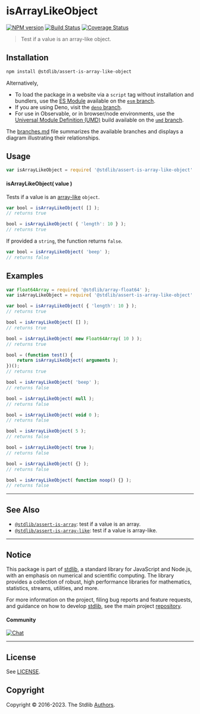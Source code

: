 <!--

@license Apache-2.0

Copyright (c) 2018 The Stdlib Authors.

Licensed under the Apache License, Version 2.0 (the "License");
you may not use this file except in compliance with the License.
You may obtain a copy of the License at

   http://www.apache.org/licenses/LICENSE-2.0

Unless required by applicable law or agreed to in writing, software
distributed under the License is distributed on an "AS IS" BASIS,
WITHOUT WARRANTIES OR CONDITIONS OF ANY KIND, either express or implied.
See the License for the specific language governing permissions and
limitations under the License.

-->

# isArrayLikeObject

[![NPM version][npm-image]][npm-url] [![Build Status][test-image]][test-url] [![Coverage Status][coverage-image]][coverage-url] <!-- [![dependencies][dependencies-image]][dependencies-url] -->

> Test if a value is an array-like object.

<section class="installation">

## Installation

```bash
npm install @stdlib/assert-is-array-like-object
```

Alternatively,

-   To load the package in a website via a `script` tag without installation and bundlers, use the [ES Module][es-module] available on the [`esm` branch][esm-url].
-   If you are using Deno, visit the [`deno` branch][deno-url].
-   For use in Observable, or in browser/node environments, use the [Universal Module Definition (UMD)][umd] build available on the [`umd` branch][umd-url].

The [branches.md][branches-url] file summarizes the available branches and displays a diagram illustrating their relationships.

</section>

<section class="usage">

## Usage

```javascript
var isArrayLikeObject = require( '@stdlib/assert-is-array-like-object' );
```

#### isArrayLikeObject( value )

Tests if a value is an [array-like][array-like] `object`.

<!-- eslint-disable object-curly-newline -->

```javascript
var bool = isArrayLikeObject( [] );
// returns true

bool = isArrayLikeObject( { 'length': 10 } );
// returns true
```

If provided a `string`, the function returns `false`.

```javascript
var bool = isArrayLikeObject( 'beep' );
// returns false
```

</section>

<!-- /.usage -->

<section class="examples">

## Examples

<!-- eslint-disable object-curly-newline, object-curly-spacing, no-empty-function, no-restricted-syntax -->

<!-- eslint no-undef: "error" -->

```javascript
var Float64Array = require( '@stdlib/array-float64' );
var isArrayLikeObject = require( '@stdlib/assert-is-array-like-object' );

var bool = isArrayLikeObject( { 'length': 10 } );
// returns true

bool = isArrayLikeObject( [] );
// returns true

bool = isArrayLikeObject( new Float64Array( 10 ) );
// returns true

bool = (function test() {
    return isArrayLikeObject( arguments );
})();
// returns true

bool = isArrayLikeObject( 'beep' );
// returns false

bool = isArrayLikeObject( null );
// returns false

bool = isArrayLikeObject( void 0 );
// returns false

bool = isArrayLikeObject( 5 );
// returns false

bool = isArrayLikeObject( true );
// returns false

bool = isArrayLikeObject( {} );
// returns false

bool = isArrayLikeObject( function noop() {} );
// returns false
```

</section>

<!-- /.examples -->

<!-- Section for related `stdlib` packages. Do not manually edit this section, as it is automatically populated. -->

<section class="related">

* * *

## See Also

-   <span class="package-name">[`@stdlib/assert-is-array`][@stdlib/assert/is-array]</span><span class="delimiter">: </span><span class="description">test if a value is an array.</span>
-   <span class="package-name">[`@stdlib/assert-is-array-like`][@stdlib/assert/is-array-like]</span><span class="delimiter">: </span><span class="description">test if a value is array-like.</span>

</section>

<!-- /.related -->

<!-- Section for all links. Make sure to keep an empty line after the `section` element and another before the `/section` close. -->


<section class="main-repo" >

* * *

## Notice

This package is part of [stdlib][stdlib], a standard library for JavaScript and Node.js, with an emphasis on numerical and scientific computing. The library provides a collection of robust, high performance libraries for mathematics, statistics, streams, utilities, and more.

For more information on the project, filing bug reports and feature requests, and guidance on how to develop [stdlib][stdlib], see the main project [repository][stdlib].

#### Community

[![Chat][chat-image]][chat-url]

---

## License

See [LICENSE][stdlib-license].


## Copyright

Copyright &copy; 2016-2023. The Stdlib [Authors][stdlib-authors].

</section>

<!-- /.stdlib -->

<!-- Section for all links. Make sure to keep an empty line after the `section` element and another before the `/section` close. -->

<section class="links">

[npm-image]: http://img.shields.io/npm/v/@stdlib/assert-is-array-like-object.svg
[npm-url]: https://npmjs.org/package/@stdlib/assert-is-array-like-object

[test-image]: https://github.com/stdlib-js/assert-is-array-like-object/actions/workflows/test.yml/badge.svg?branch=main
[test-url]: https://github.com/stdlib-js/assert-is-array-like-object/actions/workflows/test.yml?query=branch:main

[coverage-image]: https://img.shields.io/codecov/c/github/stdlib-js/assert-is-array-like-object/main.svg
[coverage-url]: https://codecov.io/github/stdlib-js/assert-is-array-like-object?branch=main

<!--

[dependencies-image]: https://img.shields.io/david/stdlib-js/assert-is-array-like-object.svg
[dependencies-url]: https://david-dm.org/stdlib-js/assert-is-array-like-object/main

-->

[chat-image]: https://img.shields.io/gitter/room/stdlib-js/stdlib.svg
[chat-url]: https://gitter.im/stdlib-js/stdlib/

[stdlib]: https://github.com/stdlib-js/stdlib

[stdlib-authors]: https://github.com/stdlib-js/stdlib/graphs/contributors

[umd]: https://github.com/umdjs/umd
[es-module]: https://developer.mozilla.org/en-US/docs/Web/JavaScript/Guide/Modules

[deno-url]: https://github.com/stdlib-js/assert-is-array-like-object/tree/deno
[umd-url]: https://github.com/stdlib-js/assert-is-array-like-object/tree/umd
[esm-url]: https://github.com/stdlib-js/assert-is-array-like-object/tree/esm
[branches-url]: https://github.com/stdlib-js/assert-is-array-like-object/blob/main/branches.md

[stdlib-license]: https://raw.githubusercontent.com/stdlib-js/assert-is-array-like-object/main/LICENSE

[array-like]: http://www.2ality.com/2013/05/quirk-array-like-objects.html

<!-- <related-links> -->

[@stdlib/assert/is-array]: https://github.com/stdlib-js/assert-is-array

[@stdlib/assert/is-array-like]: https://github.com/stdlib-js/assert-is-array-like

<!-- </related-links> -->

</section>

<!-- /.links -->
